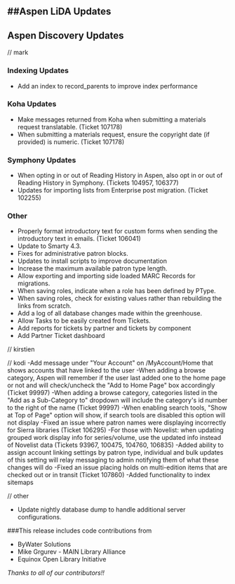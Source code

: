 ##Aspen LiDA Updates
- 

## Aspen Discovery Updates
// mark

### Indexing Updates
- Add an index to record_parents to improve index performance

### Koha Updates
- Make messages returned from Koha when submitting a materials request translatable. (Ticket 107178)
- When submitting a materials request, ensure the copyright date (if provided) is numeric. (Ticket 107178) 

### Symphony Updates
- When opting in or out of Reading History in Aspen, also opt in or out of Reading History in Symphony. (Tickets 104957, 106377)
- Updates for importing lists from Enterprise post migration. (Ticket 102255)

### Other
- Properly format introductory text for custom forms when sending the introductory text in emails. (Ticket 106041)
- Update to Smarty 4.3.
- Fixes for administrative patron blocks.
- Updates to install scripts to improve documentation
- Increase the maximum available patron type length. 
- Allow exporting and importing side loaded MARC Records for migrations.
- When saving roles, indicate when a role has been defined by PType. 
- When saving roles, check for existing values rather than rebuilding the links from scratch. 
- Add a log of all database changes made within the greenhouse. 
- Allow Tasks to be easily created from Tickets. 
- Add reports for tickets by partner and tickets by component
- Add Partner Ticket dashboard

// kirstien

// kodi
-Add message under "Your Account" on /MyAccount/Home that shows accounts that have linked to the user
-When adding a browse category, Aspen will remember if the user last added one to the home page or not and will check/uncheck the "Add to Home Page" box accordingly (Ticket 99997)
-When adding a browse category, categories listed in the "Add as a Sub-Category to" dropdown will include the category's id number to the right of the name (Ticket 99997)
-When enabling search tools, "Show at Top of Page" option will show, if search tools are disabled this option will not display
-Fixed an issue where patron names were displaying incorrectly for Sierra libraries (Ticket 106295)
-For those with Novelist: when updating grouped work display info for series/volume, use the updated info instead of Novelist data (Tickets 93967, 100475, 104760, 106835)
-Added ability to assign account linking settings by patron type, individual and bulk updates of this setting will relay messaging to admin notifying them of what these changes will do
-Fixed an issue placing holds on multi-edition items that are checked out or in transit (Ticket 107860)
-Added functionality to index sitemaps

// other
- Update nightly database dump to handle additional server configurations.

###This release includes code contributions from
- ByWater Solutions
- Mike Grgurev - MAIN Library Alliance
- Equinox Open Library Initiative

_Thanks to all of our contributors!!_